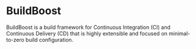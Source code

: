 BuildBoost
==========

BuildBoost is a build framework for Continuous Integration (CI) and Continuous Delivery (CD) that is highly extensible and focused on minimal-to-zero build configuration.
